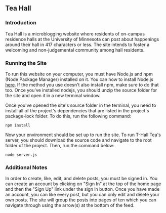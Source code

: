 ## Tea Hall
### Introduction
Tea Hall is a microblogging website where residents of on-campus residence halls at the University of Minnesota can post about happenings around their hall in 417 characters or less. The site intends to foster a welcoming and non-judgemental community among hall residents.

### Running the Site
To run this website on your computer, you must have Node.js and npm (Node Package Manager) installed on it. You can how to install Node.js [here](https://nodejs.org/en/learn/getting-started/how-to-install-nodejs). If the method you use doesn't also install npm, make sure to do that too. Once you've installed nodejs, you should unzip the source folder for the site and open it in a new terminal window.

Once you've opened the site's source folder in the terminal, you need to install all of the project's dependencies that are listed in the project's package-lock folder. To do this, run the following command:
```
npm install
```

Now your environment should be set up to run the site. To run T-Hall Tea's server, you should download the source code and navigate to the root folder of the project. Then, run the command below:
```
node server.js
```

### Additional Notes
In order to create, like, edit, and delete posts, you must be signed in. You can create an account by clicking on "Sign In" at the top of the home page and then the "Sign Up" link under the sign in button. Once you have made an account, you can like every post, but you can only edit and delete your own posts. The site will group the posts into pages of ten which you can navigate through using the arrow(s) at the bottom of the feed.